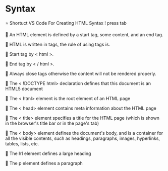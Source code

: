 # Syntax

:star: Shortuct VS Code For Creating HTML Syntax ! press tab

:loudspeaker: An HTML element is defined by a start tag, some content, and an end tag.

:loudspeaker: HTML is written in tags, the rule of using tags is.

:loudspeaker: Start tag by < html >.

:loudspeaker: End tag by < / html >. 

:loudspeaker: Always close tags otherwise the content will not be rendered properly.

:loudspeaker: The < !DOCTYPE html> declaration defines that this document is an HTML5 document

:loudspeaker: The < html> element is the root element of an HTML page

:loudspeaker: The < head> element contains meta information about the HTML page

:loudspeaker: The < title> element specifies a title for the HTML page (which is shown in the browser's title bar or in the page's tab)

:loudspeaker: The < body> element defines the document's body, and is a container for all the visible contents, such as headings, paragraphs, images, hyperlinks, tables, lists, etc.

:loudspeaker: The h1 element defines a large heading

:loudspeaker: The p element defines a paragraph
